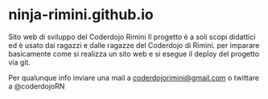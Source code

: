 # ninja-rimini.github.io
Sito web di sviluppo del Coderdojo Rimini
Il progetto è a soli scopi didattici ed è usato dai ragazzi e dalle ragazze del Coderdojo di Rimini. 
per imparare basicamente come si realizza un sito web e si esegue il deploy del progetto via git.

Per qualunque info inviare una mail a coderdojorimini@gmail.com o twittare a @coderdojoRN

